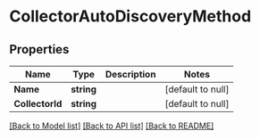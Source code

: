 # CollectorAutoDiscoveryMethod

## Properties
Name | Type | Description | Notes
------------ | ------------- | ------------- | -------------
**Name** | **string** |  | [default to null]
**CollectorId** | **string** |  | [default to null]

[[Back to Model list]](../README.md#documentation-for-models) [[Back to API list]](../README.md#documentation-for-api-endpoints) [[Back to README]](../README.md)


